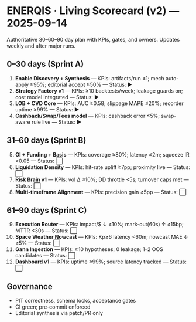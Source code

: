 # ENERQIS · Living Scorecard (v2) — 2025-09-14

Authoritative 30–60–90 day plan with KPIs, gates, and owners. Updates weekly and after major runs.

## 0–30 days (Sprint A)
1. **Enable Discovery + Synthesis** — KPIs: artifacts/run ≥1; mech auto-apply ≥95%; editorial accept ≥50% — Status: ▶
2. **Strategy Factory v1** — KPIs: ≥10 backtests/week; leakage guards on; cost model integrated — Status: ▶
3. **LOB + CVD Core** — KPIs: AUC ≥0.58; slippage MAPE ≤20%; recorder uptime ≥99% — Status: ▶
4. **Cashback/Swap/Fees model** — KPIs: cashback error ≤5%; swap-aware rule live — Status: ▶

## 31–60 days (Sprint B)
5. **OI + Funding + Basis** — KPIs: coverage ≥80%; latency ≤2m; squeeze IR >0.05 — Status: ⬜
6. **Liquidation Density** — KPIs: hit-rate uplift ≥7pp; proximity live — Status: ⬜
7. **Risk Brain v1** — KPIs: vol Δ ≤10%; DD throttle <5s; turnover caps met — Status: ⬜
8. **Multi-timeframe Alignment** — KPIs: precision gain ≥5pp — Status: ⬜

## 61–90 days (Sprint C)
9. **Execution Router** — KPIs: impact/$ ↓ ≥10%; mark-out(60s) ↑ ≥15bp; MTTR <30s — Status: ⬜
10. **Space Weather Nowcast** — KPIs: Kp≥6 latency <60m; nowcast MAE ↓ ≥5% — Status: ⬜
11. **Gann Ingestion** — KPIs: ≥10 hypotheses; 0 leakage; 1–2 OOS candidates — Status: ⬜
12. **Dashboard v1** — KPIs: uptime ≥99%; source latency tracked — Status: ⬜

## Governance
- PIT correctness, schema locks, acceptance gates
- CI green; pre-commit enforced
- Editorial synthesis via patch/PR only
